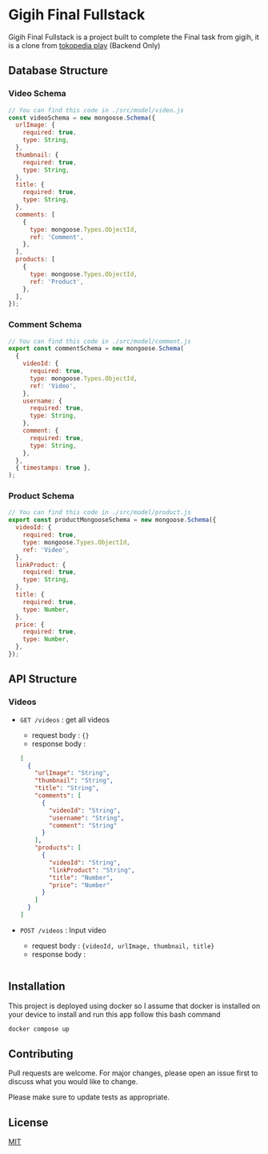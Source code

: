 # Gigih Final Fullstack

Gigih Final Fullstack is a project built to complete the Final task from gigih, it is a clone from [tokopedia play](https://www.tokopedia.com/play/channels) (Backend Only)

## Database Structure

### Video Schema

```javascript
// You can find this code in ./src/model/video.js
const videoSchema = new mongoose.Schema({
  urlImage: {
    required: true,
    type: String,
  },
  thumbnail: {
    required: true,
    type: String,
  },
  title: {
    required: true,
    type: String,
  },
  comments: [
    {
      type: mongoose.Types.ObjectId,
      ref: 'Comment',
    },
  ],
  products: [
    {
      type: mongoose.Types.ObjectId,
      ref: 'Product',
    },
  ],
});
```

### Comment Schema

```javascript
// You can find this code in ./src/model/comment.js
export const commentSchema = new mongoose.Schema(
  {
    videoId: {
      required: true,
      type: mongoose.Types.ObjectId,
      ref: 'Video',
    },
    username: {
      required: true,
      type: String,
    },
    comment: {
      required: true,
      type: String,
    },
  },
  { timestamps: true },
);
```

### Product Schema

```javascript
// You can find this code in ./src/model/product.js
export const productMongooseSchema = new mongoose.Schema({
  videoId: {
    required: true,
    type: mongoose.Types.ObjectId,
    ref: 'Video',
  },
  linkProduct: {
    required: true,
    type: String,
  },
  title: {
    required: true,
    type: Number,
  },
  price: {
    required: true,
    type: Number,
  },
});
```

## API Structure

### Videos

- `GET /videos` : get all videos
  - request body : `{}`
  - response body :
  ```json
  [
    {
      "urlImage": "String",
      "thumbnail": "String",
      "title": "String",
      "comments": [
        {
          "videoId": "String",
          "username": "String",
          "comment": "String"
        }
      ],
      "products": [
        {
          "videoId": "String",
          "linkProduct": "String",
          "title": "Number",
          "price": "Number"
        }
      ]
    }
  ]
  ```
- `POST /videos` : Input video

  - request body : `{videoId, urlImage, thumbnail, title}`
  - response body :

  ```json

  ```

## Installation

This project is deployed using docker so I assume that docker is installed on your device to install and run this app follow this bash command

```bash
docker compose up
```

## Contributing

Pull requests are welcome. For major changes, please open an issue first
to discuss what you would like to change.

Please make sure to update tests as appropriate.

## License

[MIT](https://choosealicense.com/licenses/mit/)
